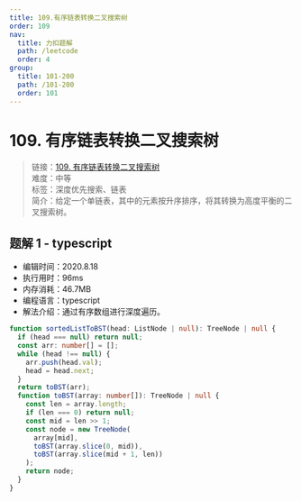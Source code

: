 ```yaml
---
title: 109.有序链表转换二叉搜索树
order: 109
nav:
  title: 力扣题解
  path: /leetcode
  order: 4
group:
  title: 101-200
  path: /101-200
  order: 101
---
```


# 109. 有序链表转换二叉搜索树

> 链接：[109. 有序链表转换二叉搜索树](https://leetcode-cn.com/problems/convert-sorted-list-to-binary-search-tree/)  
> 难度：中等  
> 标签：深度优先搜索、链表  
> 简介：给定一个单链表，其中的元素按升序排序，将其转换为高度平衡的二叉搜索树。

## 题解 1 - typescript

- 编辑时间：2020.8.18
- 执行用时：96ms
- 内存消耗：46.7MB
- 编程语言：typescript
- 解法介绍：通过有序数组进行深度遍历。

```typescript
function sortedListToBST(head: ListNode | null): TreeNode | null {
  if (head === null) return null;
  const arr: number[] = [];
  while (head !== null) {
    arr.push(head.val);
    head = head.next;
  }
  return toBST(arr);
  function toBST(array: number[]): TreeNode | null {
    const len = array.length;
    if (len === 0) return null;
    const mid = len >> 1;
    const node = new TreeNode(
      array[mid],
      toBST(array.slice(0, mid)),
      toBST(array.slice(mid + 1, len))
    );
    return node;
  }
}
```

